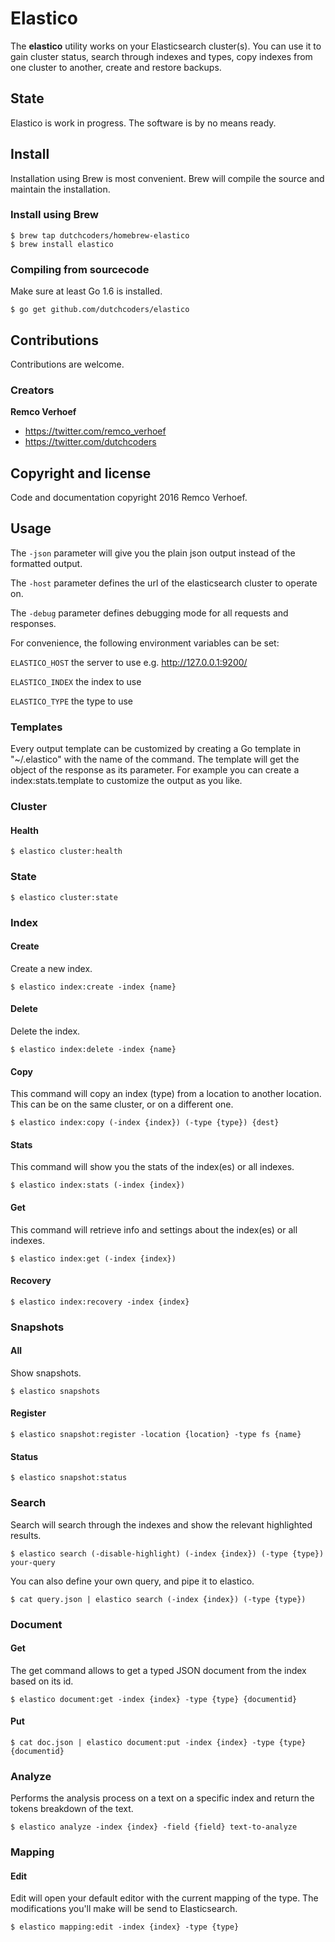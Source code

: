 # Elastico

The **elastico** utility works on your Elasticsearch cluster(s). You can use it to gain cluster status, search through indexes and types, copy indexes from one cluster to another, create and restore backups. 

## State

Elastico is work in progress. The software is by no means ready.

## Install
Installation using Brew is most convenient. Brew will compile the source and maintain the installation.

### Install using Brew
```
$ brew tap dutchcoders/homebrew-elastico
$ brew install elastico
```

### Compiling from sourcecode

Make sure at least Go 1.6 is installed.

```
$ go get github.com/dutchcoders/elastico
```

## Contributions

Contributions are welcome.

### Creators

**Remco Verhoef**
- <https://twitter.com/remco_verhoef>
- <https://twitter.com/dutchcoders>

## Copyright and license

Code and documentation copyright 2016 Remco Verhoef.

## Usage

The `-json` parameter will give you the plain json output instead of the formatted output.

The `-host` parameter defines the url of the elasticsearch cluster to operate on.

The `-debug` parameter defines debugging mode for all requests and responses.

For convenience, the following environment variables can be set:

`ELASTICO_HOST` the server to use e.g. http://127.0.0.1:9200/

`ELASTICO_INDEX` the index to use

`ELASTICO_TYPE` the type to use

### Templates

Every output template can be customized by creating a Go template in "~/.elastico" with the name of the command. The template will get the object of the response as its parameter. For example you can create a index:stats.template to customize the output as you like.

### Cluster
#### Health
``` 
$ elastico cluster:health 
```

### State
``` 
$ elastico cluster:state
```

### Index
#### Create
Create a new index.
```
$ elastico index:create -index {name}
```

#### Delete
Delete the index.

```
$ elastico index:delete -index {name}
```

#### Copy
This command will copy an index (type) from a location to another location. This can be on the same cluster, or on a different one.  

```
$ elastico index:copy (-index {index}) (-type {type}) {dest}
```

#### Stats
This command will show you the stats of the index(es) or all indexes.

```
$ elastico index:stats (-index {index})
```

#### Get
This command will retrieve info and settings about the index(es) or all indexes.

```
$ elastico index:get (-index {index})
```

#### Recovery
```
$ elastico index:recovery -index {index} 
```

### Snapshots

#### All
Show snapshots.

```
$ elastico snapshots
```

#### Register
```
$ elastico snapshot:register -location {location} -type fs {name}
```

#### Status
```
$ elastico snapshot:status
```

### Search
Search will search through the indexes and show the relevant highlighted results.

```
$ elastico search (-disable-highlight) (-index {index}) (-type {type}) your-query
```

You can also define your own query, and pipe it to elastico.
```
$ cat query.json | elastico search (-index {index}) (-type {type})
```

### Document
#### Get
The get command allows to get a typed JSON document from the index based on its id. 

```
$ elastico document:get -index {index} -type {type} {documentid}
```

#### Put
```
$ cat doc.json | elastico document:put -index {index} -type {type} {documentid}
```

### Analyze
Performs the analysis process on a text on a specific index and return the tokens breakdown of the text.

```
$ elastico analyze -index {index} -field {field} text-to-analyze
```

### Mapping

#### Edit
Edit will open your default editor with the current mapping of the type. The modifications you'll make will be send to Elasticsearch.

```
$ elastico mapping:edit -index {index} -type {type} 
```


